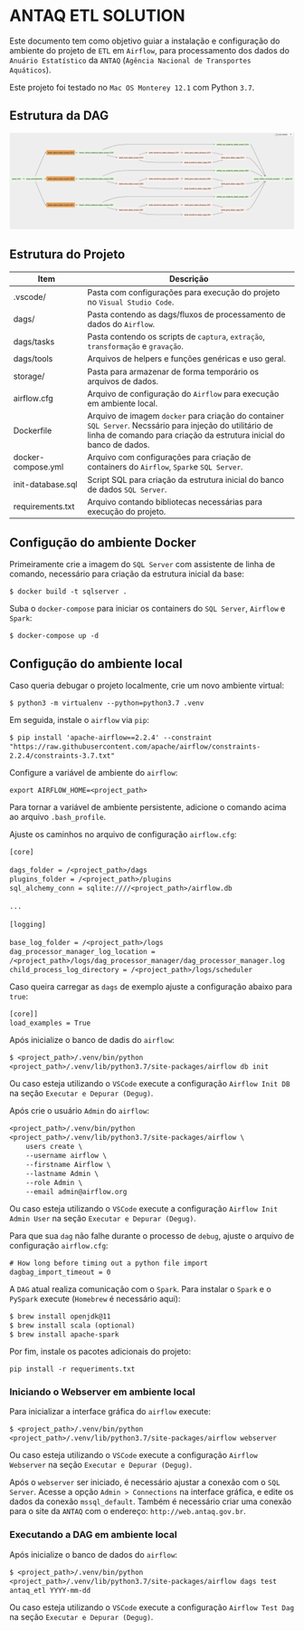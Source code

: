 # ANTAQ ETL SOLUTION

Este documento tem como objetivo guiar a instalação e configuração do ambiente do projeto de `ETL` em `Airflow`, para processamento dos dados do `Anuário Estatístico` da `ANTAQ` (`Agência Nacional de Transportes Aquáticos`).

Este projeto foi testado no `Mac OS Monterey 12.1` com Python `3.7`.

## Estrutura da DAG

![antaq-etl-dag-view](img/antaq-etl-dag-view.png)

## Estrutura do Projeto

**Item**            |**Descrição**
|-----              |-----
.vscode/            |Pasta com configurações para execução do projeto no `Visual Studio Code`.
dags/               |Pasta contendo as dags/fluxos de processamento de dados do `Airflow`.
dags/tasks          |Pasta contendo os scripts de `captura`, `extração`, `transformação` e `gravação`.
dags/tools          |Arquivos de helpers e funções genéricas e uso geral.
storage/            |Pasta para armazenar de forma temporário os arquivos de dados.
airflow.cfg         |Arquivo de configuração do `Airflow` para execução em ambiente local.
Dockerfile          |Arquivo de imagem `docker` para criação do container `SQL Server`. Necssário para injeção do utilitário de linha de comando para criação da estrutura inicial do banco de dados.
docker-compose.yml  |Arquivo com configurações para criação de containers do `Airflow`, `Spark`e `SQL Server`.
init-database.sql   |Script SQL para criação da estrutura inicial do banco de dados `SQL Server`.
requirements.txt    |Arquivo contando bibliotecas necessárias para execução do projeto.


## Configução do ambiente Docker

Primeiramente crie a imagem do `SQL Server` com assistente de linha de comando, necessário para criação da estrutura inicial da base:

```shell
$ docker build -t sqlserver .
```

Suba o `docker-compose` para iniciar os containers do `SQL Server`, `Airflow` e `Spark`:

```shell
$ docker-compose up -d
```

## Configução do ambiente local

Caso queria debugar o projeto localmente, crie um novo ambiente virtual:

```shell
$ python3 -m virtualenv --python=python3.7 .venv
```

Em seguida, instale o `airflow` via `pip`:

```shell
$ pip install 'apache-airflow==2.2.4' --constraint "https://raw.githubusercontent.com/apache/airflow/constraints-2.2.4/constraints-3.7.txt"
 ```

Configure a variável de ambiente do `airflow`:

```shell
export AIRFLOW_HOME=<project_path>
```

Para tornar a variável de ambiente persistente, adicione o comando acima ao arquivo `.bash_profile`.

Ajuste os caminhos no arquivo de configuração `airflow.cfg`:

```
[core]

dags_folder = /<project_path>/dags
plugins_folder = /<project_path>/plugins
sql_alchemy_conn = sqlite:////<project_path>/airflow.db

...

[logging]

base_log_folder = /<project_path>/logs
dag_processor_manager_log_location = /<project_path>/logs/dag_processor_manager/dag_processor_manager.log
child_process_log_directory = /<project_path>/logs/scheduler
```

Caso queira carregar as `dags` de exemplo ajuste a configuração abaixo para `true`:

```
[core]]
load_examples = True
```

Após inicialize o banco de dadis do `airflow`:

```shell
$ <project_path>/.venv/bin/python <project_path>/.venv/lib/python3.7/site-packages/airflow db init
```

Ou caso esteja utilizando o `VSCode` execute a configuração `Airflow Init DB` na seção `Executar e Depurar (Degug)`.

Após crie o usuário `Admin` do `airflow`:

```shell
<project_path>/.venv/bin/python <project_path>/.venv/lib/python3.7/site-packages/airflow \
    users create \
    --username airflow \
    --firstname Airflow \
    --lastname Admin \
    --role Admin \
    --email admin@airflow.org
```

Ou caso esteja utilizando o `VSCode` execute a configuração `Airflow Init Admin User` na seção `Executar e Depurar (Degug)`.

Para que sua `dag` não falhe durante o processo de `debug`, ajuste o arquivo de configuração `airflow.cfg`:

```
# How long before timing out a python file import
dagbag_import_timeout = 0
```

A `DAG` atual realiza comunicação com o `Spark`. Para instalar o `Spark` e o `PySpark` execute (`Homebrew` é necessário aqui):

```shell
$ brew install openjdk@11
$ brew install scala (optional)
$ brew install apache-spark
```

Por fim, instale os pacotes adicionais do projeto:

```shell
pip install -r requeriments.txt
```

### Iniciando o Webserver em ambiente local

Para inicializar a interface gráfica do `airflow` execute:

```shell
$ <project_path>/.venv/bin/python <project_path>/.venv/lib/python3.7/site-packages/airflow webserver
```

Ou caso esteja utilizando o `VSCode` execute a configuração `Airflow Webserver` na seção `Executar e Depurar (Degug)`.

Após o `webserver` ser iniciado, é necessário ajustar a conexão com o `SQL Server`. Acesse a opção `Admin > Connections` na interface gráfica, e edite os dados da conexão `mssql_default`. Também é necessário criar uma conexão para o site da `ANTAQ` com o endereço: `http://web.antaq.gov.br`.

### Executando a DAG em ambiente local

Após inicialize o banco de dados do `airflow`:

```shell
$ <project_path>/.venv/bin/python <project_path>/.venv/lib/python3.7/site-packages/airflow dags test antaq_etl YYYY-mm-dd
```

Ou caso esteja utilizando o `VSCode` execute a configuração `Airflow Test Dag` na seção `Executar e Depurar (Degug)`.
